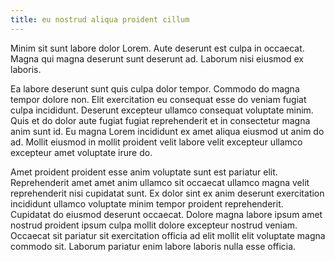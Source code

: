 ```yaml
---
title: eu nostrud aliqua proident cillum
---
```


Minim sit sunt labore dolor Lorem. Aute deserunt est culpa in occaecat. Magna qui magna deserunt sunt deserunt ad. Laborum nisi eiusmod ex laboris.

Ea labore deserunt sunt quis culpa dolor tempor. Commodo do magna tempor dolore non. Elit exercitation eu consequat esse do veniam fugiat culpa incididunt. Deserunt excepteur ullamco consequat voluptate minim. Quis et do dolor aute fugiat fugiat reprehenderit et in consectetur magna anim sunt id. Eu magna Lorem incididunt ex amet aliqua eiusmod ut anim do ad. Mollit eiusmod in mollit proident velit labore velit excepteur ullamco excepteur amet voluptate irure do.

Amet proident proident esse anim voluptate sunt est pariatur elit. Reprehenderit amet amet anim ullamco sit occaecat ullamco magna velit reprehenderit nisi cupidatat sunt. Ex dolor sint ex anim deserunt exercitation incididunt ullamco voluptate minim tempor proident reprehenderit. Cupidatat do eiusmod deserunt occaecat. Dolore magna labore ipsum amet nostrud proident ipsum culpa mollit dolore excepteur nostrud veniam. Occaecat sit pariatur sit exercitation officia ad elit mollit elit voluptate magna commodo sit. Laborum pariatur enim labore laboris nulla esse officia.